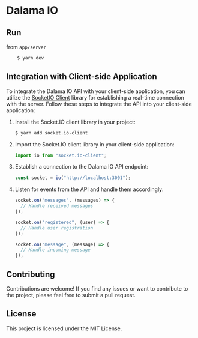 # Dalama IO

## Run

from `app/server`

```sh
    $ yarn dev
```

## Integration with Client-side Application

To integrate the Dalama IO API with your client-side application, you can utilize the [SocketIO Client](https://socket.io/docs/v4/client-api/) library for establishing a real-time connection with the server. Follow these steps to integrate the API into your client-side application:

1. Install the Socket.IO client library in your project:
   ```sh
   $ yarn add socket.io-client
   ```
2. Import the Socket.IO client library in your client-side application:

   ```js
   import io from "socket.io-client";
   ```

3. Establish a connection to the Dalama IO API endpoint:

   ```js
   const socket = io("http://localhost:3001");
   ```

4. Listen for events from the API and handle them accordingly:

   ```js
   socket.on("messages", (messages) => {
     // Handle received messages
   });

   socket.on("registered", (user) => {
     // Handle user registration
   });

   socket.on("message", (message) => {
     // Handle incoming message
   });
   ```

## Contributing

Contributions are welcome! If you find any issues or want to contribute to the project, please feel free to submit a pull request.

## License

This project is licensed under the MIT License.
